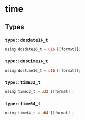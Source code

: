 # time


## Types

### `type::dosdate16_t`

```rust
using dosdate16_t = u16 [[format]];
```
### `type::dostime16_t`

```rust
using dostime16_t = u16 [[format]];
```
### `type::time32_t`

```rust
using time32_t = u32 [[format]];
```
### `type::time64_t`

```rust
using time64_t = u64 [[format]];
```
